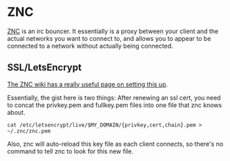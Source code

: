 # ZNC

[ZNC](https://wiki.znc.in/ZNC) is an irc bouncer. It essentially is a proxy between your client and the actual networks you want to connect to, and allows you to appear to be connected to a network without actually being connected.

## SSL/LetsEncrypt

[The ZNC wiki has a really useful page on setting this up](https://wiki.znc.in/ZNC).

Essentially, the gist here is two things: After renewing an ssl cert, you need to concat the privkey.pem and fullkey.pem files into one file that znc knows about.

`cat /etc/letsencrypt/live/$MY_DOMAIN/{privkey,cert,chain}.pem > ~/.znc/znc.pem`

Also, znc will auto-reload this key file as each client connects, so there's no command to tell znc to look for this new file.
